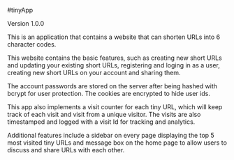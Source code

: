 #tinyApp

Version 1.0.0

This is an application that contains a website that can shorten URLs into 6 character codes.

This website contains the basic features, such as creating new short URLs and updating your existing short URLs, registering and loging in as a user, creating new short URLs on your account and sharing them.

The account passwords are stored on the server after being hashed with bcrypt for user protection. The cookies are encrypted to hide user ids.

This app also implements a visit counter for each tiny URL, which will keep track of each visit and visit from a unique visitor. The visits are also timestamped and logged with a visit Id for tracking and analytics.

Additional features include a sidebar on every page displaying the top 5 most visited tiny URLs and message box on the home page to allow users to discuss and share URLs with each other.

